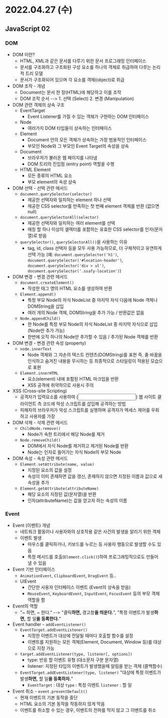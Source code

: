 # 2022.04.27 (수)

## JavaScript 02



### DOM

- DOM 이란?
  - HTML, XML과 같은 문서를 다루기 위한 문서 프로그래밍 인터페이스
  - 문서를 구조화하고 구조화된 구성 요소를 하나의 객체로 취급하여 다루는 논리적 트리 모델
  - 문서가 구조화되어 있으며 각 요소를 객체(object)로 취급
- DOM 조작 - 개념
  - Document는 문서 한 장(HTML)에 해당하고 이를 조작
  - DOM 조작 순서 --> 1. 선택 (Select)  2. 변경 (Manipulation)
- DOM 관련 객체의 상속 구조
  - EventTarget
    - Event Listener를 가질 수 있는 객체가 구현하는 DOM 인터페이스
  - Node
    - 여러가지 DOM 타입들이 상속하는 인터페이스
  - Element
    - Document 안의 모든 객체가 상속하는 가장 범용적인 인터페이스
    - 부모인 Node와 그 부모인 Event Target의 속성을 상속
  - Document
    - 브라우저가 불러온 웹 페이지를 나타냄
    - DOM 트리의 진입점 (entry point) 역할을 수행
  - HTML Element
    - 모든 종류의 HTML 요소
    - 부모 element의 속성 상속
- DOM 선택 - 선택 관련 메서드
  - `document.querySelector(selector)`
    - 제공한 선택자와 일치하는 element 하나 선택
    - 제공한 CSS selector를 만족하는 첫 번째 element 객체를 반환 (없으면 null)
  - `document.querySelectorAll(selector)`
    - 제공한 선택자와 일치하는 여러 element를 선택
    - 매칭 할 하나 이상의 셀렉터를 포함하는 유효한 CSS selector를 인자(문자열)로 받음
  - `querySelector()`, `querySelectorAll()`을 사용하는 이유
    - tag, id, class 선택자 등을 모두 사용 가능하므로, 더 구체적이고 유연하게 선택 가능
      (예: `document.querySelector('h1')`, `document.querySelector('#location-header')`, `document.querySelector('div > ul')`, `document.querySelector('.ssafy-location')`)
- DOM 변경 - 변경 관련 메서드
  - `document.createElement()`
    - 작성한 태그 명의 HTML 요소를 생성하여 반환
  - `Element.append()`
    - 특정 부모 Node의 자식 NodeList 중 마지막 자식 다음에 Node 객체나 DOMString을 삽입
    - 여러 개의 Node 객체, DOMString을 추가 가능 / 반환값은 없음
  - `Node.appendChild()`
    - 한 Node를 특정 부모 Node의 자식 NodeList 중 마지막 자식으로 삽입 (Node만 추가 가능)
    - 한번에 오직 하나의 Node만 추가할 수 있음 / 추가된 Node 객체를 반환
- DOM 변경 - 변경 관련 속성 (property)
  - `node.innerText`
    - Node 객체와 그 자손의 텍스트 컨텐츠(DOMString)를 표현
      즉, 줄 바꿈을 인식하고 숨겨진 내용을 무시하는 등 최종적으로 스타일링이 적용된 모습으로 표현
  - `Element.innerHTML`
    - 요소(element) 내에 포함된 HTML 마크업을 반환
    - XSS 공격에 취약하므로 사용시 주의
- XSS (Cross-site Scripting)
  - 공격자가 입력요소를 사용하여 (<input>) 웹 사이트 클라이언트 측 코드에 악성 스크립트를 삽입해 공격하는 방법
  - 피해자의 브라우저가 악성 스크립트를 실행하며 공격자가 엑세스 제어를 우회하고 사용자를 가장
- DOM 삭제 - 삭제 관련 메서드
  - `ChildNode.remove()`
    - Node가 속한 트리에서 해당 Node를 제거
  - `Node.removeChild()`
    - DOM에서 자식 Node를 제거하고 제거된 Node를 반환
    - Node는 인자로 들어가는 자식 Node의 부모 Node
- DOM 속성 - 속성 관련 메서드
  - `Element.setAttribute(name, value)`
    - 지정된 요소의 값을 설정
    - 속성이 이미 존재하면 값을 갱신, 존재하지 않으면 지정된 이름과 값으로 새 속성을 추가
  - `Element.getAttribute(attributeName)`
    - 해당 요소의 지정된 값(문자열)을 반환
    - 인자(attributeName)는 값을 얻고자 하는 속성의 이름



### Event

- Event (이벤트) 개념
  - 네트워크 활동이나 사용자와의 상호작용 같은 사건의 발생을 알리기 위한 객체
  - 이벤트 발생
    - 마우스를 클릭하거나, 키보드를 누르는 등 사용자 행동으로 발생할 수도 있음
    - 특정 메서드를 호출(`Element.click()`)하여 프로그래밍적으로도 만들어 낼 수 있음
- Event 기반 인터페이스
  - `AnimationEvent`, `ClipboardEvent`, `DragEvent` 등..
  - UIEvent
    - 간단한 사용자 인터페이스 이벤트 (Event의 상속을 받음)
    - `MouseEvent`, `KeyboardEvent`, `InputEvent`, `FocusEvent` 등의 부모 객체 역할을 함
- Event의 역할
  - "~ 하면, ~ 한다."  --> "클릭**하면,** 경고창**을 띄운다.**", "특정 이벤트가 발생**하면,** 할 일**을 등록한다.**"
- Event handler - `addEventListener()`
  - `EventTarget.addEventListener()`
    - 지정한 이벤트가 대상에 전달될 때마다 호출할 함수를 설정
    - 이벤트를 지원하는 모든 객체(Element, Document, Window 등)를 대상으로 지정 가능
  - `target.addEventListener(type, listener[, options])`
    - type: 반응 할 이벤트 유형 (대소문자 구분 문자열)
    - listener: 지정된 타입의 이벤트가 발생했을때 알림을 받는 객체 (콜백함수)
  - `EventTarget.addEventListener(type, listener)`
    "대상에 특정 이벤트가 발생**하면,** 할 일**을 등록하자.**"
    - `EventTarget` : 대상
      `type` : 특정 이벤트
      `listener` : 할 일
- Event 취소 - `event.preventDefault()`
  - 현재 이벤트의 기본 동작을 중단
  - HTML 요소의 기본 동작을 작동하지 않게 막음
  - 이벤트를 취소할 수 있는 경우, 이벤트의 전파를 막지 않고 그 이벤트를 취소

